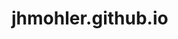 # jhmohler.github.io

<script>
var c = document.getElementById("myCanvas");
var ctx = c.getContext("2d");
ctx.font = "30px Arial";
ctx.fillText("Hello World", 10, 50);
</script>

